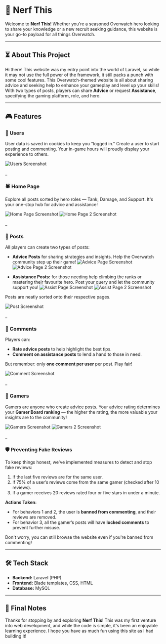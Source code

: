 # 🐰 Nerf This
Welcome to **Nerf This**! Whether you're a seasoned Overwatch hero looking to share your knowledge or a new recruit seeking guidance, this website is your go-to payload for all things Overwatch.


---


## ⏳ About This Project
Hi there! This website was my entry point into the world of Laravel, so while it may not use the full power of the framework, it still packs a punch with some cool features. This Overwatch-themed website is all about sharing advice and seeking help to enhance your gameplay and level up your skills!
With two types of posts, players can share **Advice** or request **Assistance**, specifying the gaming platform, role, and hero.  


---

## 🎮 Features

### 🐉 **Users**
User data is saved in cookies to keep you "logged in." Create a user to start posting and commenting. Your in-game hours will proudly display your experience to others.

![Users Screenshot](assets/user.png)

_

### 🕷️ **Home Page**
Explore all posts sorted by hero roles — Tank, Damage, and Support. It's your one-stop hub for advice and assistance! 

![Home Page Screenshot](assets/homepage1.png)
![Home Page 2 Screenshot](assets/homepage2.png)

_

### 🚀 **Posts**
All players can create two types of posts:

- **Advice Posts** for sharing strategies and insights. Help the Overwatch community step up their game! 
![Advice Page Screenshot](assets/advicepost.png)
![Advice Page 2 Screenshot](assets/advicepost2.png)

- **Assistance Posts:** for those needing help climbing the ranks or mastering their favourite hero. Post your query and let the community support you!
![Assist Page Screenshot](assets/assistpost.png)
![Assist Page 2 Screenshot](assets/assistpost2.png)

Posts are neatly sorted onto their respective pages.

![Post Screenshot](assets/post.png)

_

### 🏹 **Comments**
Players can:
- **Rate advice posts** to help highlight the best tips.  
- **Comment on assistance posts** to lend a hand to those in need.  

But remember: only **one comment per user** per post. Play fair!

![Comment Screenshot](assets/comment.png)

_

### 🦊 **Gamers**
Gamers are anyone who create advice posts. Your advice rating determines your **Gamer Board ranking** — the higher the rating, the more valuable your insights are to the community!

![Gamers Screenshot](assets/gamers.png)
![Gamers 2 Screenshot](assets/gamers2.png)

_

### 🛡️ **Preventing Fake Reviews**
To keep things honest, we've implemented measures to detect and stop fake reviews:  
1. If the last five reviews are for the same user.  
2. If 75% of a user’s reviews come from the same gamer (checked after 10 reviews).  
3. If a gamer receives 20 reviews rated four or five stars in under a minute.  

**Actions Taken:**  
- For behaviors 1 and 2, the user is **banned from commenting**, and their reviews are removed.  
- For behavior 3, all the gamer’s posts will have **locked comments** to prevent further misuse.  

Don't worry, you can still browse the website even if you're banned from commenting!  


---

## 🛠️ **Tech Stack**
- **Backend:** Laravel (PHP)  
- **Frontend:** Blade templates, CSS, HTML  
- **Database:** MySQL  


---

## 🪽 Final Notes
Thanks for stopping by and exploring **Nerf This**! This was my first venture into web development, and while the code is simple, it's been an enjoyable learning experience. I hope you have as much fun using this site as I had building it!